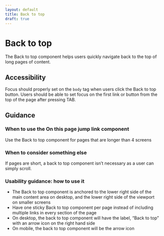 ```yaml
---
layout: default
title: Back to top 
draft: true
---
```


# Back to top
The Back to top component helps users quickly navigate back to the top of long pages of content.

## Accessibility
Focus should properly set on the `body` tag when users click the  Back to top button. Users should be able to set focus on the first link or button from the top of the page after pressing TAB. 

## Guidance

### When to use the On this page jump link component
Use the Back to top component for pages that are longer than 4 screens

### When to consider something else
If pages are short, a back to top component isn’t necessary as a user can simply scroll. 

### Usability guidance: how to use it
- The Back to top component is anchored to the lower right side of the main content area on desktop, and the lower right side of the viewport on smaller screens
- Have one sticky Back to top component per page instead of including multiple links in every section of the page
- On desktop, the back to top component will have the label, “Back to top” with an arrow icon on the right hand side
- On mobile, the back to top component will be the arrow icon 
